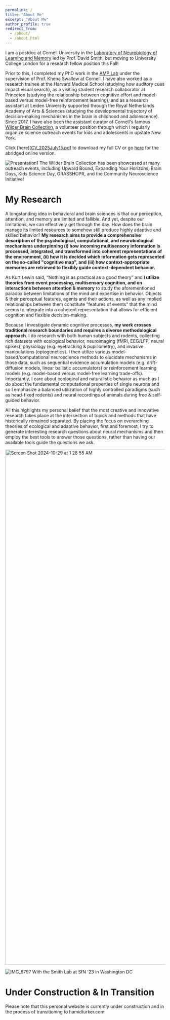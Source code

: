 ```yaml
---
permalink: /
title: "About Me"
excerpt: "About Me"
author_profile: true
redirect_from: 
  - /about/
  - /about.html
---
```


I am a postdoc at Cornell University in the [Laboratory of Neurobiology of Learning and Memory](https://blogs.cornell.edu/davidsmithlab/) led by Prof. David Smith, but moving to University College London for a research fellow position this Fall!

Prior to this, I completed my PhD work in the [AMP Lab](https://amp-lab.psych.cornell.edu) under the supervision of Prof. Khena Swallow at Cornell. I have also worked as a research trainee at the Harvard Medical School (studying how auditory cues impact visual search), as a visiting student research collaborator at Princeton (studying the relationship between cognitive effort and model-based versus model-free reinforcement learning), and as a research assistant at Leiden University supported through the Royal Netherlands Academy of Arts & Sciences (studying the developmental trajectory of decision-making mechanisms in the brain in childhood and adolescence). Since 2017, I have also been the assistant curator of Cornell's famous [Wilder Brain Collection](https://en.wikipedia.org/wiki/Wilder_Brain_Collection), a volunteer position through which I regularly organize science outreach events for kids and adolescents in upstate New York.

Click [here]([CV_2025July15.pdf](https://github.com/user-attachments/files/21244619/CV_2025July15.pdf) to download my full CV or go [here](https://hamidturker.github.io/cv/) for the abridged online version.

![Presentation1](https://github.com/user-attachments/assets/6be77b35-d16b-4806-9044-f50b25ee4113)
The Wilder Brain Collection has been showcased at many outreach events, including Upward Bound, Expanding Your Horizons, Brain Days, Kids Science Day, GRASSHOPR, and the Community Neuroscience Initiative!


My Research
============
A longstanding idea in behavioral and brain sciences is that our perception, attention, and memory are limited and fallible. And yet, despite our limitations, we can effectively get through the day. How does the brain manage its limited resources to somehow still produce highly adaptive and skilled behavior? **My research aims to provide a comprehensive description of the psychological, computational, and neurobiological mechanisms underpinning (i) how incoming multisensory information is processed, integrated, and transformed into coherent representations of the environment, (ii) how it is decided which information gets represented on the so-called "cognitive map", and (iii) how context-appropriate memories are retrieved to flexibly guide context-dependent behavior.**

As Kurt Lewin said, “Nothing is as practical as a good theory” and **I utilize theories from event processing, multisensory cognition, and on interactions between attention & memory** to study the aforementioned paradox between limitations of the mind and expertise in behavior. Objects & their perceptual features, agents and their actions, as well as any implied relationships between them constitute "features of events" that the mind seems to integrate into a coherent representation that allows for efficient cognition and flexible decision-making.

Because I investigate dynamic cognitive processes, **my work crosses traditional research boundaries and requires a diverse methodological approach**. I do research with both human subjects and rodents, collecting rich datasets with ecological behavior, neuroimaging (fMRI, EEG/LFP, neural spikes), physiology (e.g. eyetracking & pupillometry), and invasive manipulations (optogenetics). I then utilize various model-based/computational neuroscience methods to elucidate mechanisms in those data, such as sequential evidence accumulation models (e.g. drift-diffusion models, linear ballistic accumulators) or reinforcement learning models (e.g. model-based versus model-free learning trade-offs). Importantly, I care about ecological and naturalistic behavior as much as I do about the fundamental computational properties of single neurons and so I emphasize a balanced utilization of highly controlled paradigms (such as head-fixed rodents) and neural recordings of animals during free & self-guided behavior.
      
All this highlights my personal belief that the most creative and innovative research takes place at the intersection of topics and methods that have historically remained separated. By placing the focus on overarching theories of ecological and adaptive behavior, first and foremost, I try to generate interesting research questions about neural mechanisms and then employ the best tools to answer those questions, rather than having our available tools guide the questions we ask.


<img width="1626" alt="Screen Shot 2024-10-29 at 1 28 55 AM" src="https://github.com/user-attachments/assets/108d2a99-99af-48b9-9952-3f06a71b883a">


![IMG_6797](https://github.com/user-attachments/assets/ce58076e-8654-40e9-9bdf-30cfc545f383)
With the Smith Lab at SfN '23 in Washington DC




Under Construction & In Transition
============
Please note that this personal website is currently under construction and in the process of transitioning to hamidturker.com.




